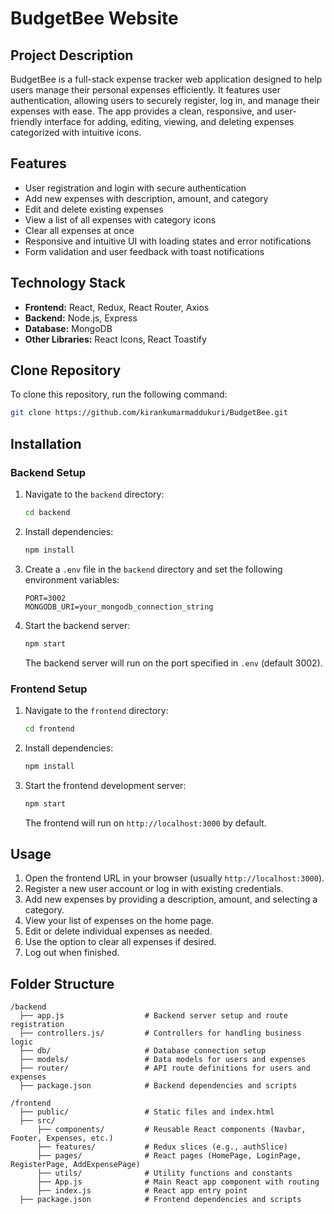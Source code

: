 # BudgetBee Website

## Project Description
BudgetBee is a full-stack expense tracker web application designed to help users manage their personal expenses efficiently. It features user authentication, allowing users to securely register, log in, and manage their expenses with ease. The app provides a clean, responsive, and user-friendly interface for adding, editing, viewing, and deleting expenses categorized with intuitive icons.

## Features
- User registration and login with secure authentication
- Add new expenses with description, amount, and category
- Edit and delete existing expenses
- View a list of all expenses with category icons
- Clear all expenses at once
- Responsive and intuitive UI with loading states and error notifications
- Form validation and user feedback with toast notifications

## Technology Stack
- **Frontend:** React, Redux, React Router, Axios
- **Backend:** Node.js, Express
- **Database:** MongoDB 
- **Other Libraries:** React Icons, React Toastify

## Clone Repository
To clone this repository, run the following command:
```bash
git clone https://github.com/kirankumarmaddukuri/BudgetBee.git
```

## Installation

### Backend Setup
1. Navigate to the `backend` directory:
   ```bash
   cd backend
   ```
2. Install dependencies:
   ```bash
   npm install
   ```
3. Create a `.env` file in the `backend` directory and set the following environment variables:
   ```
   PORT=3002
   MONGODB_URI=your_mongodb_connection_string
   ```
4. Start the backend server:
   ```bash
   npm start
   ```
   The backend server will run on the port specified in `.env` (default 3002).

### Frontend Setup
1. Navigate to the `frontend` directory:
   ```bash
   cd frontend
   ```
2. Install dependencies:
   ```bash
   npm install
   ```
3. Start the frontend development server:
   ```bash
   npm start
   ```
   The frontend will run on `http://localhost:3000` by default.

## Usage
1. Open the frontend URL in your browser (usually `http://localhost:3000`).
2. Register a new user account or log in with existing credentials.
3. Add new expenses by providing a description, amount, and selecting a category.
4. View your list of expenses on the home page.
5. Edit or delete individual expenses as needed.
6. Use the option to clear all expenses if desired.
7. Log out when finished.

## Folder Structure

```
/backend
  ├── app.js                  # Backend server setup and route registration
  ├── controllers.js/         # Controllers for handling business logic
  ├── db/                     # Database connection setup
  ├── models/                 # Data models for users and expenses
  ├── router/                 # API route definitions for users and expenses
  ├── package.json            # Backend dependencies and scripts

/frontend
  ├── public/                 # Static files and index.html
  ├── src/
      ├── components/         # Reusable React components (Navbar, Footer, Expenses, etc.)
      ├── features/           # Redux slices (e.g., authSlice)
      ├── pages/              # React pages (HomePage, LoginPage, RegisterPage, AddExpensePage)
      ├── utils/              # Utility functions and constants
      ├── App.js              # Main React app component with routing
      ├── index.js            # React app entry point
  ├── package.json            # Frontend dependencies and scripts
```


